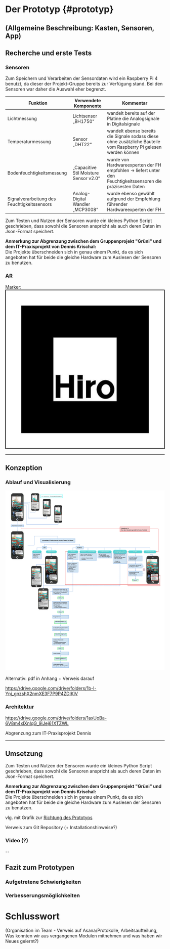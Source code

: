 
# Der Prototyp {#prototyp}
(Allgemeine Beschreibung: Kasten, Sensoren, App)
--
## Recherche und erste Tests
### Sensoren

Zum Speichern und Verarbeiten der Sensordaten wird ein Raspberry Pi 4 benutzt, da dieser der Projekt-Gruppe bereits zur Verfügung stand. Bei den Sensoren war daher die Auswahl eher begrenzt. 

| Funktion | Verwendete Komponente | Kommentar | 
|--------|--------|--------|
| Lichtmessung | Lichtsensor „BH1750“ | wandelt bereits auf der Platine die Analogsignale in Digitalsignale |
| Temperaturmessung  | Sensor „DHT22“ | wandelt ebenso bereits die Signale sodass diese ohne zusätzliche Bauteile vom Raspberry Pi gelesen werden können |
| Bodenfeuchtigkeitsmessung | „Capacitive Stil Moisture Sensor v2.0“ | wurde von Hardwareexperten der FH empfohlen  → liefert unter den Feuchtigkeitssensoren die präzisesten Daten |
| Signalverarbeitung des Feuchtigkeitssensors | Analog-Digital Wandler „MCP3008“ | wurde ebenso gewählt aufgrund der Empfehlung führender Hardwareexperten der FH |

Zum Testen und Nutzen der Sensoren wurde ein kleines Python Script geschrieben, dass sowohl die Sensoren anspricht als auch deren Daten im Json-Format speichert. 

**Anmerkung zur Abgrenzung zwischen dem Gruppenprojekt "Grüni" und dem IT-Praxisprojekt von Dennis Krischal:**  
Die Projekte überschneiden sich in genau einem Punkt, da es sich angeboten hat für beide die gleiche Hardware zum Auslesen der Sensoren zu benutzen.

### AR

Marker: ![Marker](img/Marker.jpeg)

---
## Konzeption
### Ablauf und Visualisierung

![Grafik - Ablauf und Visualisierung](img/AblaufVisualisierung_kompr.jpg)

Alternativ: pdf in Anhang + Verweis darauf


https://drive.google.com/drive/folders/1b-I-Ynj_gnzshX2nmXE3F7P9P4ZDIKlV
### Architektur
https://drive.google.com/drive/folders/1axUoBa-6V8m4xlXnIqG_9iJej61XTZWL

Abgrenzung zum IT-Praxisprojekt Dennis

---
## Umsetzung

Zum Testen und Nutzen der Sensoren wurde ein kleines Python Script geschrieben, dass sowohl die Sensoren anspricht als auch deren Daten im Json-Format speichert. 

**Anmerkung zur Abgrenzung zwischen dem Gruppenprojekt "Grüni" und dem IT-Praxisprojekt von Dennis Krischal:**  
Die Projekte überschneiden sich in genau einem Punkt, da es sich angeboten hat für beide die gleiche Hardware zum Auslesen der Sensoren zu benutzen.

vlg. mit Grafik zur [Richtung des Prototyps](###features1)

Verweis zum Git Repository (+ Installationshinweise?)


### Video (?)

--
## Fazit zum Prototypen
### Aufgetretene Schwierigkeiten
### Verbesserungsmöglichkeiten

# Schlusswort
(Organisation im Team - Verweis auf Asana/Protokolle, Arbeitsaufteilung, Was konnten wir aus vergangenen Modulen mitnehmen und was haben wir Neues gelernt?)
